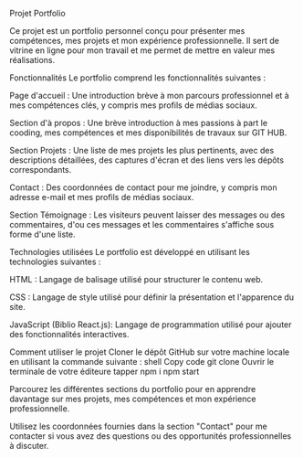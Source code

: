 Projet Portfolio

Ce projet est un portfolio personnel conçu pour présenter mes compétences, mes projets et mon expérience professionnelle. Il sert de vitrine en ligne pour mon travail et me permet de mettre en valeur mes réalisations.

Fonctionnalités
Le portfolio comprend les fonctionnalités suivantes :

Page d'accueil : Une introduction brève à mon parcours professionnel et à mes compétences clés, y compris mes profils de médias sociaux.

Section d'à propos : Une brève introduction à mes passions à part le cooding, mes compétences et mes disponibilités de travaux sur GIT HUB.

Section Projets : Une liste de mes projets les plus pertinents, avec des descriptions détaillées, des captures d'écran et des liens vers les dépôts correspondants.

Contact : Des coordonnées de contact pour me joindre, y compris mon adresse e-mail et mes profils de médias sociaux.

Section Témoignage : Les visiteurs peuvent laisser des messages ou des commentaires, d'ou ces messages et les commentaires s'affiche sous forme d'une liste.

Technologies utilisées
Le portfolio est développé en utilisant les technologies suivantes :

HTML : Langage de balisage utilisé pour structurer le contenu web.

CSS : Langage de style utilisé pour définir la présentation et l'apparence du site.

JavaScript (Biblio React.js): Langage de programmation utilisé pour ajouter des fonctionnalités interactives.

Comment utiliser le projet
Cloner le dépôt GitHub sur votre machine locale en utilisant la commande suivante :
shell
Copy code
git clone 
Ouvrir le terminale de votre éditeure
tapper npm i
npm start

Parcourez les différentes sections du portfolio pour en apprendre davantage sur mes projets, mes compétences et mon expérience professionnelle.

Utilisez les coordonnées fournies dans la section "Contact" pour me contacter si vous avez des questions ou des opportunités professionnelles à discuter.